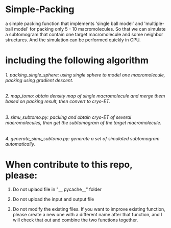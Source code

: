 # Simple-Packing
a simple packing function that implements 'single ball model' and 'multiple-ball model' for packing only 5 - 10 macromolecules. So that we can simulate a subtomogram that contain one target macromolecule and some neighbor structures. And the simulation can be performed quickly in CPU.


# including the following algorithm
###### 1. packing_single_sphere: using single sphere to model one macromolecule, packing using gradient descent.

###### 2. map_tomo: obtain density map of single macromolecule and merge them based on packing result, then convert to cryo-ET.

###### 3. simu_subtomo.py: packing and obtain cryo-ET of several macromolecules, then get the subtomogram of the target macromolecule.

###### 4. generate_simu_subtomo.py: generate a set of simulated subtomogram automatically.


# When contribute to this repo, please:

1. Do not uplaod file in "__ pycache__" folder

2. Do not upload the input and output file

3. Do not modify the existing files. If you want to improve existing function, please create a new one with a different name after that function, and I will check that out and combine the two functions together.

